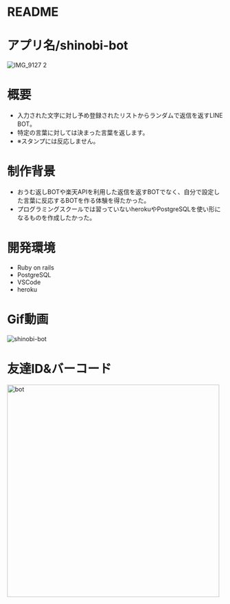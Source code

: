 # README

# アプリ名/shinobi-bot

![IMG_9127 2](https://user-images.githubusercontent.com/66309248/90310118-75ba0580-df29-11ea-8e2b-182fb381f32c.PNG)

# 概要
- 入力された文字に対し予め登録されたリストからランダムで返信を返すLINE BOT。
- 特定の言葉に対しては決まった言葉を返します。
- ※スタンプには反応しません。

# 制作背景
- おうむ返しBOTや楽天APIを利用した返信を返すBOTでなく、自分で設定した言葉に反応するBOTを作る体験を得たかった。
- プログラミングスクールでは習っていないherokuやPostgreSQLを使い形になるものを作成したかった。

# 開発環境
- Ruby on rails
- PostgreSQL 
- VSCode 
- heroku

# Gif動画


![shinobi-bot](https://user-images.githubusercontent.com/66309248/90310040-c2511100-df28-11ea-98ba-7a47b6a2b9a7.gif)

# 友達ID&バーコード
<img width="494" alt="bot" src="https://user-images.githubusercontent.com/66309248/90310275-0ba26000-df2b-11ea-9bbf-5d2bba2fc41d.png">


